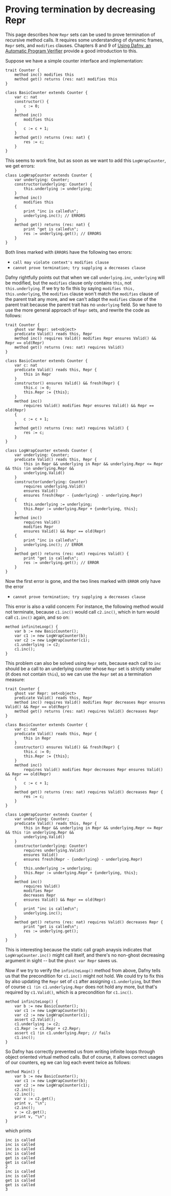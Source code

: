 Proving termination by decreasing Repr
======================================

This page describes how `Repr` sets can be used to prove termination of recursive method calls.
It requires some understanding of dynamic frames, `Repr` sets, and `modifies` clauses.
Chapters 8 and 9 of [Using Dafny, an Automatic Program Verifier](http://leino.science/papers/krml221.pdf) provide a good introduction to this.

Suppose we have a simple counter interface and implementation:

```
trait Counter {
    method inc() modifies this
    method get() returns (res: nat) modifies this 
}

class BasicCounter extends Counter {
    var c: nat
    constructor() {
        c := 0;
    }
    method inc() 
        modifies this
    {
        c := c + 1;
    }
    method get() returns (res: nat) {
        res := c;
    }
}
```

This seems to work fine, but as soon as we want to add this `LogWrapCounter`, we get errors:

```
class LogWrapCounter extends Counter {
    var underlying: Counter;
    constructor(underlying: Counter) {
        this.underlying := underlying;
    }
    method inc() 
        modifies this
    {
        print "inc is called\n";
        underlying.inc(); // ERRORS
    }
    method get() returns (res: nat) {
        print "get is called\n";
        res := underlying.get(); // ERRORS
    }
}
```

Both lines marked with `ERRORS` have the following two errors:

* `call may violate context's modifies clause`
* `cannot prove termination; try supplying a decreases clause`

Dafny rightfully points out that when we call `underlying.inc`, `underlying` will be modified, but the `modifies` clause only contains `this`, not `this.underlying`. 
If we try to fix this by saying `modifies this, this.underlying`, the `modifies` clause won't match the `modifies` clause of the parent trait any more, and we can't adapt the `modifies` clause of the parent trait because the parent trait has no `underlying` field.
So we have to use the more general approach of `Repr` sets, and rewrite the code as follows:

```
trait Counter {
    ghost var Repr: set<object>
    predicate Valid() reads this, Repr
    method inc() requires Valid() modifies Repr ensures Valid() && Repr == old(Repr)
    method get() returns (res: nat) requires Valid()
}

class BasicCounter extends Counter {
    var c: nat
    predicate Valid() reads this, Repr {
        this in Repr
    }
    constructor() ensures Valid() && fresh(Repr) {
        this.c := 0;
        this.Repr := {this};
    }
    method inc() 
        requires Valid() modifies Repr ensures Valid() && Repr == old(Repr)
    {
        c := c + 1;
    }
    method get() returns (res: nat) requires Valid() {
        res := c;
    }
}

class LogWrapCounter extends Counter {
    var underlying: Counter;
    predicate Valid() reads this, Repr {
        this in Repr && underlying in Repr && underlying.Repr <= Repr && this !in underlying.Repr &&
        underlying.Valid()
    }
    constructor(underlying: Counter) 
        requires underlying.Valid()
        ensures Valid()
        ensures fresh(Repr - {underlying} - underlying.Repr)
    {
        this.underlying := underlying;
        this.Repr := underlying.Repr + {underlying, this};
    }
    method inc() 
        requires Valid() 
        modifies Repr     
        ensures Valid() && Repr == old(Repr)
    {
        print "inc is called\n";
        underlying.inc(); // ERROR
    }
    method get() returns (res: nat) requires Valid() {
        print "get is called\n";
        res := underlying.get(); // ERROR
    }
}
```

Now the first error is gone, and the two lines marked with `ERROR` only have the error

* `cannot prove termination; try supplying a decreases clause`

This error is also a valid concern: 
For instance, the following method would not terminate, because `c1.inc()` would call `c2.inc()`, which in turn would call `c1.inc()` again, and so on:

```
method infiniteLoop() {
    var b := new BasicCounter();
    var c1 := new LogWrapCounter(b);
    var c2 := new LogWrapCounter(c1);
    c1.underlying := c2;
    c1.inc();
}
```

This problem can also be solved using `Repr` sets, because each call to `inc` should be a call to an underlying counter whose `Repr` set is strictly smaller (it does not contain `this`), so we can use the `Repr` set as a termination measure:

```
trait Counter {
    ghost var Repr: set<object>
    predicate Valid() reads this, Repr
    method inc() requires Valid() modifies Repr decreases Repr ensures Valid() && Repr == old(Repr)
    method get() returns (res: nat) requires Valid() decreases Repr
}

class BasicCounter extends Counter {
    var c: nat
    predicate Valid() reads this, Repr {
        this in Repr
    }
    constructor() ensures Valid() && fresh(Repr) {
        this.c := 0;
        this.Repr := {this};
    }
    method inc() 
        requires Valid() modifies Repr decreases Repr ensures Valid() && Repr == old(Repr)
    {
        c := c + 1;
    }
    method get() returns (res: nat) requires Valid() decreases Repr {
        res := c;
    }
}

class LogWrapCounter extends Counter {
    var underlying: Counter;
    predicate Valid() reads this, Repr {
        this in Repr && underlying in Repr && underlying.Repr <= Repr && this !in underlying.Repr &&
        underlying.Valid()
    }
    constructor(underlying: Counter) 
        requires underlying.Valid()
        ensures Valid()
        ensures fresh(Repr - {underlying} - underlying.Repr)
    {
        this.underlying := underlying;
        this.Repr := underlying.Repr + {underlying, this};
    }
    method inc() 
        requires Valid() 
        modifies Repr 
        decreases Repr 
        ensures Valid() && Repr == old(Repr)
    {
        print "inc is called\n";
        underlying.inc();
    }
    method get() returns (res: nat) requires Valid() decreases Repr {
        print "get is called\n";
        res := underlying.get();
    }
}
```

This is interesting because the static call graph anaysis indicates that `LogWrapCounter.inc()` might call itself, and there's no non-ghost decreasing argument in sight -- but the `ghost var Repr` saves us.

Now if we try to verify the `infiniteLoop()` method from above, Dafny tells us that the precondition for `c1.inc()` might not hold.
We could try to fix this by also updating the `Repr` set of `c1` after assigning `c1.underlying`, but then of course `c1 !in c1.underlying.Repr` does not hold any more, but that's required by `c1.Valid()`, which is a precondition for `c1.inc()`.

```
method infiniteLoop() {
    var b := new BasicCounter();
    var c1 := new LogWrapCounter(b);
    var c2 := new LogWrapCounter(c1);
    assert c2.Valid();
    c1.underlying := c2;
    c1.Repr := c1.Repr + c2.Repr;
    assert c1 !in c1.underlying.Repr; // fails
    c1.inc();
}
```

So Dafny has correctly prevented us from writing infinite loops through object oriented virtual method calls.
But of course, it allows correct usages of our counters, eg we can log each event twice as follows:

```
method Main() {
    var b := new BasicCounter();
    var c1 := new LogWrapCounter(b);
    var c2 := new LogWrapCounter(c1);
    c2.inc();
    c2.inc();
    var v := c2.get();
    print v, "\n";
    c2.inc();
    v := c2.get();
    print v, "\n";
}
```

which prints

```
inc is called
inc is called
inc is called
inc is called
get is called
get is called
2
inc is called
inc is called
get is called
get is called
3
```


